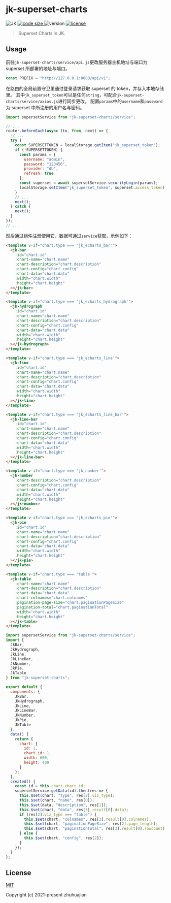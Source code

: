 # jk-superset-charts

<p>
  <img alt="JK" src="https://img.shields.io/badge/-JK-brightgreen">
  <a href="https://github.com/traceslord/jk-superset-charts">
    <img alt="code size" src="https://img.shields.io/github/languages/code-size/traceslord/jk-superset-charts">
  </a>
  <img alt="version" src="https://img.shields.io/github/package-json/v/traceslord/jk-superset-charts">
  <a href="https://github.com/traceslord/jk-superset-charts/blob/master/LICENSE">
    <img src="https://img.shields.io/github/license/traceslord/jk-superset-charts" alt="license">
  </a>
</p>

> Superset Charts in JK.

## Usage

前往`jk-superset-charts/service/api.js`更改服务器主机地址与端口为 superset 所部署的地址与端口。

```js
const PREFIX = "http://127.0.0.1:8088/api/v1";
```

在路由的全局前置守卫里通过登录请求获取 superset 的 token，并存入本地存储里。
其中`jk_superset_token`可以是任何`string`，可配合`jk-superset-charts/service/axios.js`进行同步更改。
配置`params`中的`username`和`password`为 superset 中所注册的用户名与密码。

```js
import supersetService from "jk-superset-charts/service";

// ...
router.beforeEach(async (to, from, next) => {
  // ...
  try {
    const SUPERSETTOKEN = localStorage.getItem("jk_superset_token");
    if (!SUPERSETTOKEN) {
      const params = {
        username: "admin",
        password: "123456",
        provider: "db",
        refresh: true
      };
      const superset = await supersetService.securityLogin(params);
      localStorage.setItem("jk_superset_token", superset.access_token);
    }
    // ...
    next();
  } catch {
    next();
  }
});
// ...
```

然后通过组件注册使用它，数据可通过`service`获取，示例如下：

```html
<template v-if="chart.type === 'jk_echarts_bar'">
  <jk-bar
    :id="chart.id"
    :chart-name="chart.name"
    :chart-description="chart.description"
    :chart-config="chart.config"
    :chart-data="chart.data"
    :width="chart.width"
    :height="chart.height"
  ></jk-bar>
</template>

<template v-if="chart.type === 'jk_echarts_hydrograph'">
  <jk-hydrograph
    :id="chart.id"
    :chart-name="chart.name"
    :chart-description="chart.description"
    :chart-config="chart.config"
    :chart-data="chart.data"
    :width="chart.width"
    :height="chart.height"
  ></jk-hydrograph>
</template>

<template v-if="chart.type === 'jk_echarts_line'">
  <jk-line
    :id="chart.id"
    :chart-name="chart.name"
    :chart-description="chart.description"
    :chart-config="chart.config"
    :chart-data="chart.data"
    :width="chart.width"
    :height="chart.height"
  ></jk-line>
</template>

<template v-if="chart.type === 'jk_echarts_line_bar'">
  <jk-line-bar
    :id="chart.id"
    :chart-name="chart.name"
    :chart-description="chart.description"
    :chart-config="chart.config"
    :chart-data="chart.data"
    :width="chart.width"
    :height="chart.height"
  ></jk-line-bar>
</template>

<template v-if="chart.type === 'jk_number'">
  <jk-number
    :chart-description="chart.description"
    :chart-config="chart.config"
    :chart-data="chart.data"
    :width="chart.width"
    :height="chart.height"
  ></jk-number>
</template>

<template v-if="chart.type === 'jk_echarts_pie'">
  <jk-pie
    :id="chart.id"
    :chart-name="chart.name"
    :chart-description="chart.description"
    :chart-config="chart.config"
    :chart-data="chart.data"
    :width="chart.width"
    :height="chart.height"
  ></jk-pie>
</template>

<template v-if="chart.type === 'table'">
  <jk-table
    :chart-name="chart.name"
    :chart-description="chart.description"
    :chart-data="chart.data"
    :chart-colnames="chart.colnames"
    :pagination-page-size="chart.paginationPageSize"
    :pagination-total="chart.paginationTotal"
    :width="chart.width"
    :height="chart.height"
  ></jk-table>
</template>
```

```js
import supersetService from "jk-superset-charts/service";
import {
  JkBar,
  JkHydrograph,
  JkLine,
  JkLineBar,
  JkNumber,
  JkPie,
  JkTable
} from "jk-superset-charts";

export default {
  components: {
    JkBar,
    JkHydrograph,
    JkLine,
    JkLineBar,
    JkNumber,
    JkPie,
    JkTable
  },
  data() {
    return {
      chart: {
        id: 1,
        chart_id: 1,
        width: 600,
        height: 400
      }
    };
  },
  created() {
    const id = this.chart.chart_id;
    supersetService.getData(id).then(res => {
      this.$set(chart, "type", res[2].viz_type);
      this.$set(chart, "name", res[0]);
      this.$set(data, "description", res[1]);
      this.$set(chart, "data", res[3].result[0].data);
      if (res[2].viz_type === "table") {
        this.$set(chart, "colnames", res[3].result[0].colnames);
        this.$set(chart, "paginationPageSize", res[2].page_length);
        this.$set(chart, "paginationTotal", res[3].result[0].rowcount);
      } else {
        this.$set(chart, "config", res[2]);
      }
    });
  }
};
```

## License
[MIT](https://github.com/traceslord/jk-superset-charts/blob/master/LICENSE)

Copyright (c) 2021-present zhuhuajian
